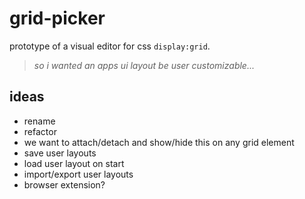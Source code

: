 # grid-picker
prototype of a visual editor for css `display:grid`.

> _so i wanted an apps ui layout be user customizable..._

## ideas
- rename
- refactor
- we want to attach/detach and show/hide this on any grid element
- save user layouts
- load user layout on start
- import/export user layouts
- browser extension?
